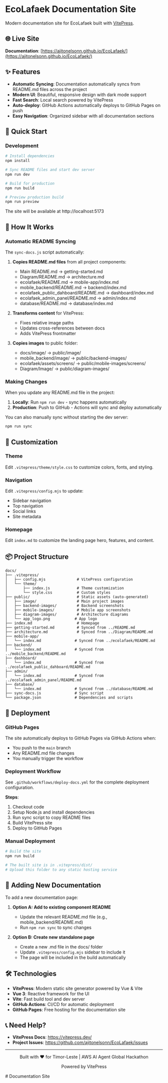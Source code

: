 # EcoLafaek Documentation Site

Modern documentation site for EcoLafaek built with [VitePress](https://vitepress.dev/).

## 🌐 Live Site

**Documentation**: [https://ajitonelsonn.github.io/EcoLafaek/](https://ajitonelsonn.github.io/EcoLafaek/)

## ✨ Features

- **Automatic Syncing**: Documentation automatically syncs from README.md files across the project
- **Modern UI**: Beautiful, responsive design with dark mode support
- **Fast Search**: Local search powered by VitePress
- **Auto-deploy**: GitHub Actions automatically deploys to GitHub Pages on push
- **Easy Navigation**: Organized sidebar with all documentation sections

## 🚀 Quick Start

### Development

```bash
# Install dependencies
npm install

# Sync README files and start dev server
npm run dev

# Build for production
npm run build

# Preview production build
npm run preview
```

The site will be available at http://localhost:5173

## 📁 How It Works

### Automatic README Syncing

The `sync-docs.js` script automatically:

1. **Copies README.md files** from all project components:

   - Main README.md → getting-started.md
   - Diagram/README.md → architecture.md
   - ecolafaek/README.md → mobile-app/index.md
   - mobile_backend/README.md → backend/index.md
   - ecolafaek_public_dahboard/README.md → dashboard/index.md
   - ecolafaek_admin_panel/README.md → admin/index.md
   - database/README.md → database/index.md

2. **Transforms content** for VitePress:

   - Fixes relative image paths
   - Updates cross-references between docs
   - Adds VitePress frontmatter

3. **Copies images** to public folder:
   - docs/image/ → public/image/
   - mobile_backend/image/ → public/backend-images/
   - ecolafaek/assets/screens/ → public/mobile-images/screens/
   - Diagram/Image/ → public/diagram-images/

### Making Changes

When you update any README.md file in the project:

1. **Locally**: Run `npm run dev` - sync happens automatically
2. **Production**: Push to GitHub - Actions will sync and deploy automatically

You can also manually sync without starting the dev server:

```bash
npm run sync
```

## 🎨 Customization

### Theme

Edit `.vitepress/theme/style.css` to customize colors, fonts, and styling.

### Navigation

Edit `.vitepress/config.mjs` to update:

- Sidebar navigation
- Top navigation
- Social links
- Site metadata

### Homepage

Edit `index.md` to customize the landing page hero, features, and content.

## 📦 Project Structure

```
docs/
├── .vitepress/
│   ├── config.mjs              # VitePress configuration
│   └── theme/
│       ├── index.js            # Theme customization
│       └── style.css           # Custom styles
├── public/                     # Static assets (auto-generated)
│   ├── image/                  # Main project images
│   ├── backend-images/         # Backend screenshots
│   ├── mobile-images/          # Mobile app screenshots
│   ├── diagram-images/         # Architecture diagrams
│   └── app_logo.png           # App logo
├── index.md                    # Homepage
├── getting-started.md          # Synced from ../README.md
├── architecture.md             # Synced from ../Diagram/README.md
├── mobile-app/
│   └── index.md               # Synced from ../ecolafaek/README.md
├── backend/
│   └── index.md               # Synced from ../mobile_backend/README.md
├── dashboard/
│   └── index.md               # Synced from ../ecolafaek_public_dahboard/README.md
├── admin/
│   └── index.md               # Synced from ../ecolafaek_admin_panel/README.md
├── database/
│   └── index.md               # Synced from ../database/README.md
├── sync-docs.js               # Sync script
└── package.json               # Dependencies and scripts
```

## 🚀 Deployment

### GitHub Pages

The site automatically deploys to GitHub Pages via GitHub Actions when:

- You push to the `main` branch
- Any README.md file changes
- You manually trigger the workflow

### Deployment Workflow

See `.github/workflows/deploy-docs.yml` for the complete deployment configuration.

**Steps**:

1. Checkout code
2. Setup Node.js and install dependencies
3. Run sync script to copy README files
4. Build VitePress site
5. Deploy to GitHub Pages

### Manual Deployment

```bash
# Build the site
npm run build

# The built site is in .vitepress/dist/
# Upload this folder to any static hosting service
```

## 📝 Adding New Documentation

To add a new documentation page:

1. **Option A: Add to existing component README**

   - Update the relevant README.md file (e.g., mobile_backend/README.md)
   - Run `npm run sync` to sync changes

2. **Option B: Create new standalone page**
   - Create a new .md file in the docs/ folder
   - Update `.vitepress/config.mjs` sidebar to include it
   - The page will be included in the build automatically

## 🛠️ Technologies

- **VitePress**: Modern static site generator powered by Vue & Vite
- **Vue 3**: Reactive framework for the UI
- **Vite**: Fast build tool and dev server
- **GitHub Actions**: CI/CD for automatic deployment
- **GitHub Pages**: Free hosting for the documentation site

## 📞 Need Help?

- **VitePress Docs**: https://vitepress.dev/
- **Project Issues**: https://github.com/ajitonelsonn/EcoLafaek/issues

---

<div align="center">
  <p>Built with ❤️ for Timor-Leste | AWS AI Agent Global Hackathon</p>
  <p>Powered by VitePress</p>
</div>
# Documentation Site
